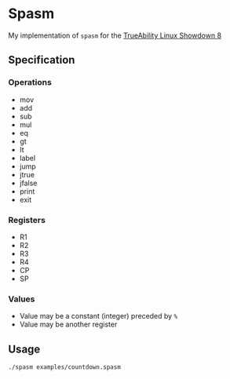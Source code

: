 # Spasm

My implementation of `spasm` for the [TrueAbility Linux Showdown 8](https://trueability.com/assembler-challenge)

## Specification

### Operations

* mov
* add
* sub
* mul
* eq
* gt
* lt
* label
* jump
* jtrue
* jfalse
* print
* exit

### Registers

* R1
* R2
* R3
* R4
* CP
* SP

### Values

* Value may be a constant (integer) preceded by `%`
* Value may be another register

## Usage

```bash
./spasm examples/countdown.spasm
```

